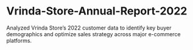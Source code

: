 # Vrinda-Store-Annual-Report-2022
Analyzed Vrinda Store’s 2022 customer data to identify key buyer demographics and optimize sales strategy across major e-commerce platforms.
